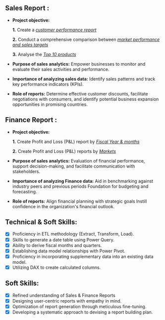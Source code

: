 ## Sales Report :


- **Project objective:** 

    **1.** Create a _[customer performance report](https://github.com/Achish-Parri/Excel-Sales-and-Finance-Analytics/blob/main/Customer%20Net%20Sales%20Report.pdf)_ 

    **2.** Conduct a comprehensive comparison between _[market performance and sales targets](https://github.com/Achish-Parri/Excel-Sales-and-Finance-Analytics/blob/main/Market%20Performance%20vs%20Targets%20Report.pdf)_

    **3.** Analyse the _[Top 10 products](https://github.com/Achish-Parri/Excel-Sales-and-Finance-Analytics/blob/main/Top%2010%20Products%20report.pdf)_

- **Purpose of sales analytics:** Empower businesses to monitor and evaluate their sales activities and performance.

- **Importance of analyzing sales data:** Identify sales patterns and track key performance indicators (KPIs).

- **Role of reports:** Determine effective customer discounts, facilitate negotiations with consumers, and identify potential business expansion opportunities in promising countries.


## Finance Report :

- **Project objective:** 

    **1.** Create Profit and Loss (P&L) report by _[Fiscal Year & months](https://github.com/Achish-Parri/Excel-Sales-and-Finance-Analytics/blob/main/P%20%26%20L%20for%20fiscal%20Year.pdf)_ 

   **2.** Create Profit and Loss (P&L) reports by _[Markets](https://github.com/Achish-Parri/Excel-Sales-and-Finance-Analytics/blob/main/P%20%26%20L%20for%20markets.pdf)_

- **Purpose of sales analytics:** Evaluation of financial performance, support decision-making, and facilitate communication with stakeholders.

- **Importance of analyzing Finance data:** Aid in benchmarking against industry peers and previous periods Foundation for budgeting and forecasting.

- **Role of reports:** Align financial planning with strategic goals Instill confidence in the organization's financial outlook.


## Technical & Soft Skills:
- [x]	Proficiency in ETL methodology (Extract, Transform, Load).
- [x]	Skills to generate a date table using Power Query.
- [x]	Ability to derive fiscal months and quarters.
- [x]	Establishing data model relationships with Power Pivot.
- [x]	Proficiency in incorporating supplementary data into an existing data model.
- [x]	Utilizing DAX to create calculated columns.

## Soft Skills:
- [x]	Refined understanding of Sales & Finance Reports
- [x]	Designing user-centric reports with empathy in mind.
- [x]	Optimization of report generation through meticulous fine-tuning.
- [x]	Developing a systematic approach to devising a report building plan.
